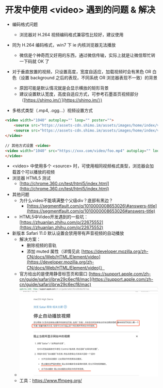 # 开发中使用 &lt;video&gt; 遇到的问题 & 解决

* 编码格式问题

  * 浏览器对 H.264 视频编码格式兼容性比较好，建议使用

* 同为 H.264 编码格式，win7 下 ie 内核浏览器无法播放

  * 微信是个神奇而又好用的东西，通过微信传输，实际上就是让微信帮忙转一下码就 OK 了

* 对于垂直放置的视频，只设置高度，宽度自适应，加载视频时会有黑色 OR 白色（设置 background 之后的表现，不同系统 OR 浏览器表现不一致）的背景

  * 原因可能是默认情况就是会显示横放的矩形背景
  * 建议设置默认宽度，高度自适应方式，可参考石墨首页视频部分（[https://shimo.im/）](https://shimo.im/）)

* 多格式类型（.mp4, .ogg...）视频设置方式

```HTML
<video width="1040" autoplay="" loop="" poster="">
    <source src="https://assets-cdn.shimo.im/assets/images/home/index/video/op_final-7c98f06236.mp4" type="video/mp4">
    <source src="https://assets-cdn.shimo.im/assets/images/home/index/video/op_final-b0cd06a163.ogg" type="video/ogg">
</video>

// 其他方式设置 <video>
<video width="1040" src="https://xxx.com/video/foo.mp4" autoplay="" loop="" poster="">
</video>
```

* &lt;video&gt; 中使用多个 &lt;source&gt; 时，可使用相同视频格式类型，浏览器会加载首个可以播放的视频
* 浏览器 HTML5 测试
  * [http://chrome.360.cn/test/html5/index.html](http://chrome.360.cn/test/html5/index.html)
* 其他问题
  * 为什么video不能填满整个父级div？底部有黑边？
    * [https://segmentfault.com/q/1010000008653026\#answers-title](https://segmentfault.com/q/1010000008653026#answers-title)
* * HTML5中Video开发遇到的一些坑： [https://zhuanlan.zhihu.com/p/22675552](https://zhuanlan.zhihu.com/p/22675552)
* 新版本 Safari 11.0 默认设置会禁用带有声音视频的自动播放
  * 解决方案：
    * 删除视频的音轨
    * 添加 muted 属性（详情见此 [https://developer.mozilla.org/zh-CN/docs/Web/HTML/Element/video](https://developer.mozilla.org/zh-CN/docs/Web/HTML/Element/video)）
  * 官方给出的是使用静音标签页和窗口 [https://support.apple.com/zh-cn/guide/safari/ibrw29c6ecf8/mac](https://support.apple.com/zh-cn/guide/safari/ibrw29c6ecf8/mac)
  * ![](/assets/WechatIMG465.jpeg)
  * 工具：https://www.ffmpeg.org/



